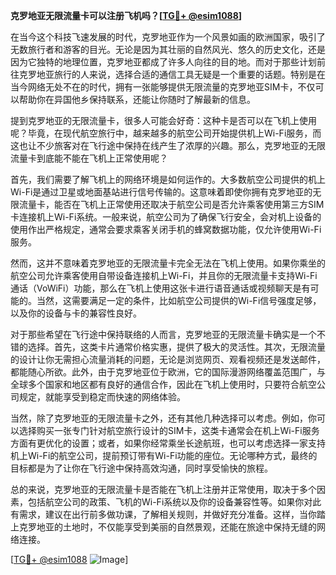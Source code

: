 **克罗地亚无限流量卡可以注册飞机吗？[[TG💪+ @esim1088](https://t.me/s/esim1088)]**

在当今这个科技飞速发展的时代，克罗地亚作为一个风景如画的欧洲国家，吸引了无数旅行者和游客的目光。无论是因为其壮丽的自然风光、悠久的历史文化，还是因为它独特的地理位置，克罗地亚都成了许多人向往的目的地。而对于那些计划前往克罗地亚旅行的人来说，选择合适的通信工具无疑是一个重要的话题。特别是在当今网络无处不在的时代，拥有一张能够提供无限流量的克罗地亚SIM卡，不仅可以帮助你在异国他乡保持联系，还能让你随时了解最新的信息。

提到克罗地亚的无限流量卡，很多人可能会好奇：这种卡是否可以在飞机上使用呢？毕竟，在现代航空旅行中，越来越多的航空公司开始提供机上Wi-Fi服务，而这也让不少旅客对在飞行途中保持在线产生了浓厚的兴趣。那么，克罗地亚的无限流量卡到底能不能在飞机上正常使用呢？

首先，我们需要了解飞机上的网络环境是如何运作的。大多数航空公司提供的机上Wi-Fi是通过卫星或地面基站进行信号传输的。这意味着即使你拥有克罗地亚的无限流量卡，能否在飞机上正常使用还取决于航空公司是否允许乘客使用第三方SIM卡连接机上Wi-Fi系统。一般来说，航空公司为了确保飞行安全，会对机上设备的使用作出严格规定，通常会要求乘客关闭手机的蜂窝数据功能，仅允许使用Wi-Fi服务。

然而，这并不意味着克罗地亚的无限流量卡完全无法在飞机上使用。如果你乘坐的航空公司允许乘客使用自带设备连接机上Wi-Fi，并且你的无限流量卡支持Wi-Fi通话（VoWiFi）功能，那么在飞机上使用这张卡进行语音通话或视频聊天是有可能的。当然，这需要满足一定的条件，比如航空公司提供的Wi-Fi信号强度足够，以及你的设备与卡的兼容性良好。

对于那些希望在飞行途中保持联络的人而言，克罗地亚的无限流量卡确实是一个不错的选择。首先，这类卡片通常价格实惠，提供了极大的灵活性。其次，无限流量的设计让你无需担心流量消耗的问题，无论是浏览网页、观看视频还是发送邮件，都能随心所欲。此外，由于克罗地亚位于欧洲，它的国际漫游网络覆盖范围广，与全球多个国家和地区都有良好的通信合作，因此在飞机上使用时，只要符合航空公司规定，就能享受到稳定而快速的网络体验。

当然，除了克罗地亚的无限流量卡之外，还有其他几种选择可以考虑。例如，你可以选择购买一张专门针对航空旅行设计的SIM卡，这类卡通常会在机上Wi-Fi服务方面有更优化的设置；或者，如果你经常乘坐长途航班，也可以考虑选择一家支持机上Wi-Fi的航空公司，提前预订带有Wi-Fi功能的座位。无论哪种方式，最终的目标都是为了让你在飞行途中保持高效沟通，同时享受愉快的旅程。

总的来说，克罗地亚的无限流量卡是否能在飞机上注册并正常使用，取决于多个因素，包括航空公司的政策、飞机的Wi-Fi系统以及你的设备兼容性等。如果你对此有需求，建议在出行前多做功课，了解相关规则，并做好充分准备。这样，当你踏上克罗地亚的土地时，不仅能享受到美丽的自然景观，还能在旅途中保持无缝的网络连接。

[[TG💪+ @esim1088](https://t.me/s/esim1088) ![Image](https://i.postimg.cc/4NQfJmqS/Snipaste-2025-05-13-00-14-12.png)]
